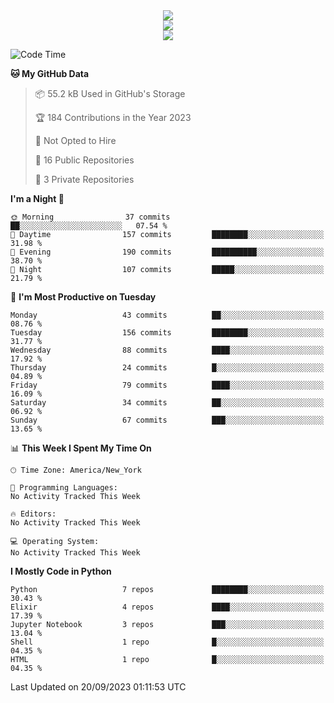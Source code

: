 
<div align="center"><img src="https://readme-typing-svg.demolab.com?font=Fira+Code&pause=1000&center=true&vCenter=true&width=435&lines=Hello%EF%BD%9E;I+LIKE+CODING%EF%BC%81;%E5%BC%B7%E5%8C%96%E5%AD%A6%E7%BF%92%E3%81%AB%E5%A4%A7%E5%A5%BD%E3%81%8D%EF%BC%81;%E6%B0%B8%E8%BF%9C%E5%96%9C%E6%AC%A2%E9%B2%A8%E9%B2%A8%EF%BC%81%EF%BC%81%EF%BC%81" />  
</div>

<div align="center"><img src="https://github-readme-stats.vercel.app/api?username=ruoyuGao&theme=black-red" />  
</div>

<div align="center">
    <img src="https://github-readme-stats.vercel.app/api/top-langs/?username=ruoyuGao&layout=compact&theme=black-red"/>
</div>

<!--START_SECTION:waka-->
![Code Time](http://img.shields.io/badge/Code%20Time-182%20hrs%204%20mins-blue)

**🐱 My GitHub Data** 

> 📦 55.2 kB Used in GitHub's Storage 
 > 
> 🏆 184 Contributions in the Year 2023
 > 
> 🚫 Not Opted to Hire
 > 
> 📜 16 Public Repositories 
 > 
> 🔑 3 Private Repositories 
 > 
**I'm a Night 🦉** 

```text
🌞 Morning                37 commits          ██░░░░░░░░░░░░░░░░░░░░░░░   07.54 % 
🌆 Daytime                157 commits         ████████░░░░░░░░░░░░░░░░░   31.98 % 
🌃 Evening                190 commits         ██████████░░░░░░░░░░░░░░░   38.70 % 
🌙 Night                  107 commits         █████░░░░░░░░░░░░░░░░░░░░   21.79 % 
```
📅 **I'm Most Productive on Tuesday** 

```text
Monday                   43 commits          ██░░░░░░░░░░░░░░░░░░░░░░░   08.76 % 
Tuesday                  156 commits         ████████░░░░░░░░░░░░░░░░░   31.77 % 
Wednesday                88 commits          ████░░░░░░░░░░░░░░░░░░░░░   17.92 % 
Thursday                 24 commits          █░░░░░░░░░░░░░░░░░░░░░░░░   04.89 % 
Friday                   79 commits          ████░░░░░░░░░░░░░░░░░░░░░   16.09 % 
Saturday                 34 commits          ██░░░░░░░░░░░░░░░░░░░░░░░   06.92 % 
Sunday                   67 commits          ███░░░░░░░░░░░░░░░░░░░░░░   13.65 % 
```


📊 **This Week I Spent My Time On** 

```text
🕑︎ Time Zone: America/New_York

💬 Programming Languages: 
No Activity Tracked This Week

🔥 Editors: 
No Activity Tracked This Week

💻 Operating System: 
No Activity Tracked This Week
```

**I Mostly Code in Python** 

```text
Python                   7 repos             ████████░░░░░░░░░░░░░░░░░   30.43 % 
Elixir                   4 repos             ████░░░░░░░░░░░░░░░░░░░░░   17.39 % 
Jupyter Notebook         3 repos             ███░░░░░░░░░░░░░░░░░░░░░░   13.04 % 
Shell                    1 repo              █░░░░░░░░░░░░░░░░░░░░░░░░   04.35 % 
HTML                     1 repo              █░░░░░░░░░░░░░░░░░░░░░░░░   04.35 % 
```




 Last Updated on 20/09/2023 01:11:53 UTC
<!--END_SECTION:waka-->
